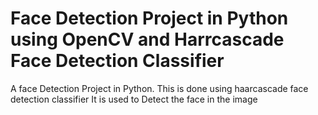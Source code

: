 # Face Detection Project in Python using OpenCV and Harrcascade Face Detection Classifier
A face Detection Project in Python. This is done using haarcascade face detection classifier
It is used to Detect the face in the image
